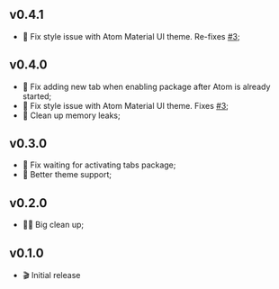 ## v0.4.1
* :bug: Fix style issue with Atom Material UI theme. Re-fixes [#3](https://github.com/jerone/atom-new-tab/issues/3);

## v0.4.0
* :bug: Fix adding new tab when enabling package after Atom is already started;
* :bug: Fix style issue with Atom Material UI theme. Fixes [#3](https://github.com/jerone/atom-new-tab/issues/3);
* :non-potable_water: Clean up memory leaks;

## v0.3.0
* :bug: Fix waiting for activating tabs package;
* :bug: Better theme support;

## v0.2.0
* :art::fire: Big clean up;

## v0.1.0
* :clapper: Initial release
